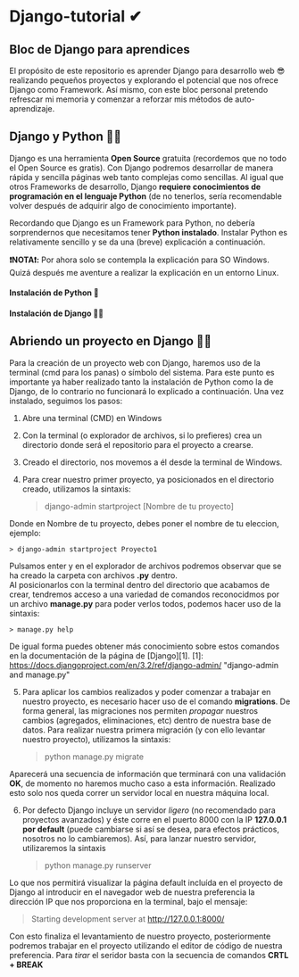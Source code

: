 # Django-tutorial ✔
## Bloc de Django para aprendices
El propósito de este repositorio es aprender Django para desarrollo web 😎 realizando pequeños proyectos y explorando el potencial que nos ofrece Django como Framework. 
Así mismo, con este bloc personal pretendo refrescar mi memoria y comenzar a reforzar mis métodos de auto-aprendizaje. 

## Django y Python 👀🐍
Django es una herramienta **Open Source** gratuita (recordemos que no todo el Open Source es gratis). Con Django podremos desarrollar de manera rápida y sencilla páginas web tanto complejas como sencillas. Al igual que otros Frameworks de desarrollo, Django **requiere conocimientos de programación en el lenguaje Python** (de no tenerlos, sería recomendable volver después de adquirir algo de conocimiento importante).

Recordando que Django es un Framework para Python, no debería sorprendernos que necesitamos tener **Python instalado**.
Instalar Python es relativamente sencillo y se da una (breve) explicación a continuación.

**❗NOTA❗:** Por ahora solo se contempla la explicación para SO Windows. Quizá después me aventure a realizar la explicación en un entorno Linux.

#### Instalación de Python 🐍

#### Instalación de Django 🐱‍👤

## Abriendo un proyecto en Django 🐱‍💻

Para la creación de un proyecto web con Django, haremos uso de la terminal (cmd para los panas) o símbolo del sistema. Para este punto es importante ya haber realizado tanto la instalación de Python como la de Django, de lo contrario no funcionará lo explicado a continuación. Una vez instalado, seguimos los pasos:

1. Abre una terminal (CMD) en Windows
2. Con la terminal (o explorador de archivos, si lo prefieres) crea un directorio donde será el repositorio para el proyecto a crearse. 
3. Creado el directorio, nos movemos a él desde la terminal de Windows. 
4. Para crear nuestro primer proyecto, ya posicionados en el directorio creado, utilizamos la sintaxis:

    > django-admin startproject \[Nombre de tu proyecto]

Donde en Nombre de tu proyecto, debes poner el nombre de tu eleccion, ejemplo:

    > django-admin startproject Proyecto1

Pulsamos enter y en el explorador de archivos podremos observar que se ha creado la carpeta con archivos **.py** dentro.    
Al posicionarlos con la terminal dentro del directorio que acabamos de crear, tendremos acceso a una variedad de comandos reconocidmos por un archivo **manage.py** para poder verlos todos, podemos hacer uso de la sintaxis:
    
    > manage.py help
    
De igual forma puedes obtener más conocimiento sobre estos comandos en la documentación de la página de [Django][1].
[1]: <https://docs.djangoproject.com/en/3.2/ref/django-admin/> "django-admin and manage.py"
    
5. Para aplicar los cambios realizados y poder comenzar a trabajar en nuestro proyecto, es necesario hacer uso de el comando **migrations**. De forma general, las migraciones nos permiten *propagar* nuestros cambios (agregados, eliminaciones, etc) dentro de nuestra base de datos. Para realizar nuestra primera migración (y con ello levantar nuestro proyecto), utilizamos la sintaxis:

    > python manage.py migrate

Aparecerá una secuencia de información que terminará con una validación **OK**, de momento no haremos mucho caso a esta información. Realizado esto solo nos queda correr un servidor local en nuestra máquina local.

6. Por defecto Django incluye un servidor *ligero* (no recomendado para proyectos avanzados) y éste corre en el puerto 8000 con la IP **127.0.0.1 por default** (puede cambiarse si así se desea, para efectos prácticos, nosotros no lo cambiaremos).
  Así, para lanzar nuestro servidor, utilizaremos la sintaxis
  
   > python manage.py runserver

Lo que nos permitirá visualizar la página default incluída en el proyecto de Django al introducir en el navegador web de nuestra preferencia la dirección IP que nos proporciona en la terminal, bajo el mensaje:
    
  > Starting development server at http://127.0.0.1:8000/

Con esto finaliza el levantamiento de nuestro proyecto, posteriormente podremos trabajar en el proyecto utilizando el editor de código de nuestra preferencia. Para *tirar* el seridor basta con la secuencia de comandos  **CRTL + BREAK**
